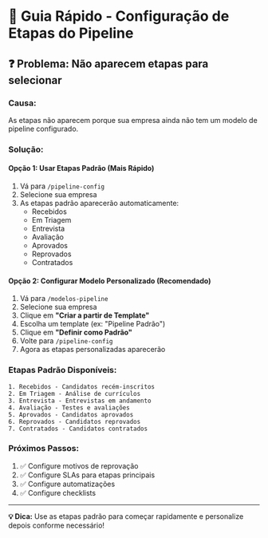 # 🚀 Guia Rápido - Configuração de Etapas do Pipeline

## ❓ **Problema: Não aparecem etapas para selecionar**

### **Causa:**
As etapas não aparecem porque sua empresa ainda não tem um modelo de pipeline configurado.

### **Solução:**

#### **Opção 1: Usar Etapas Padrão (Mais Rápido)**
1. Vá para `/pipeline-config`
2. Selecione sua empresa
3. As etapas padrão aparecerão automaticamente:
   - Recebidos
   - Em Triagem
   - Entrevista
   - Avaliação
   - Aprovados
   - Reprovados
   - Contratados

#### **Opção 2: Configurar Modelo Personalizado (Recomendado)**
1. Vá para `/modelos-pipeline`
2. Selecione sua empresa
3. Clique em **"Criar a partir de Template"**
4. Escolha um template (ex: "Pipeline Padrão")
5. Clique em **"Definir como Padrão"**
6. Volte para `/pipeline-config`
7. Agora as etapas personalizadas aparecerão

### **Etapas Padrão Disponíveis:**
```
1. Recebidos - Candidatos recém-inscritos
2. Em Triagem - Análise de currículos
3. Entrevista - Entrevistas em andamento
4. Avaliação - Testes e avaliações
5. Aprovados - Candidatos aprovados
6. Reprovados - Candidatos reprovados
7. Contratados - Candidatos contratados
```

### **Próximos Passos:**
1. ✅ Configure motivos de reprovação
2. ✅ Configure SLAs para etapas principais
3. ✅ Configure automatizações
4. ✅ Configure checklists

---

**💡 Dica:** Use as etapas padrão para começar rapidamente e personalize depois conforme necessário! 